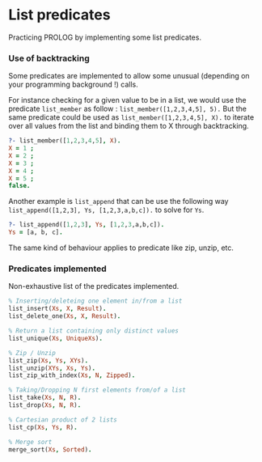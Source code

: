 # List predicates #

Practicing PROLOG by implementing some list predicates.


### Use of backtracking ###

Some predicates are implemented to allow some unusual (depending on your programming background !) calls.

For instance checking for a given value to be in a list, we would use the predicate `list_member` as follow : `list_member([1,2,3,4,5], 5).`
But the same predicate could be used as `list_member([1,2,3,4,5], X).` to iterate over all values from the list and binding them to X through backtracking.

```prolog
?- list_member([1,2,3,4,5], X).
X = 1 ;
X = 2 ;
X = 3 ;
X = 4 ;
X = 5 ;
false.
```

Another example is `list_append` that can be use the following way `list_append([1,2,3], Ys, [1,2,3,a,b,c]).` to solve for `Ys`.

```prolog
?- list_append([1,2,3], Ys, [1,2,3,a,b,c]).
Ys = [a, b, c].
```

The same kind of behaviour applies to predicate like zip, unzip, etc.


### Predicates implemented ###

Non-exhaustive list of the predicates implemented.

```prolog
% Inserting/deleteing one element in/from a list
list_insert(Xs, X, Result).
list_delete_one(Xs, X, Result).

% Return a list containing only distinct values
list_unique(Xs, UniqueXs).

% Zip / Unzip
list_zip(Xs, Ys, XYs).
list_unzip(XYs, Xs, Ys).
list_zip_with_index(Xs, N, Zipped).

% Taking/Dropping N first elements from/of a list
list_take(Xs, N, R).
list_drop(Xs, N, R).

% Cartesian product of 2 lists
list_cp(Xs, Ys, R).

% Merge sort
merge_sort(Xs, Sorted).
```
